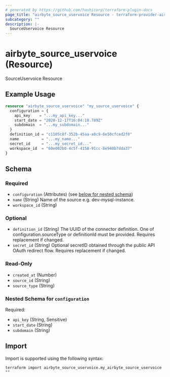 ```yaml
---
# generated by https://github.com/hashicorp/terraform-plugin-docs
page_title: "airbyte_source_uservoice Resource - terraform-provider-airbyte"
subcategory: ""
description: |-
  SourceUservoice Resource
---
```


# airbyte_source_uservoice (Resource)

SourceUservoice Resource

## Example Usage

```terraform
resource "airbyte_source_uservoice" "my_source_uservoice" {
  configuration = {
    api_key    = "...my_api_key..."
    start_date = "2020-12-17T16:04:10.789Z"
    subdomain  = "...my_subdomain..."
  }
  definition_id = "c1105c8f-352b-45aa-a8c9-6e50cfced2f0"
  name          = "...my_name..."
  secret_id     = "...my_secret_id..."
  workspace_id  = "60e002b0-4c5f-4158-91cc-8e940b7dda37"
}
```

<!-- schema generated by tfplugindocs -->
## Schema

### Required

- `configuration` (Attributes) (see [below for nested schema](#nestedatt--configuration))
- `name` (String) Name of the source e.g. dev-mysql-instance.
- `workspace_id` (String)

### Optional

- `definition_id` (String) The UUID of the connector definition. One of configuration.sourceType or definitionId must be provided. Requires replacement if changed.
- `secret_id` (String) Optional secretID obtained through the public API OAuth redirect flow. Requires replacement if changed.

### Read-Only

- `created_at` (Number)
- `source_id` (String)
- `source_type` (String)

<a id="nestedatt--configuration"></a>
### Nested Schema for `configuration`

Required:

- `api_key` (String, Sensitive)
- `start_date` (String)
- `subdomain` (String)

## Import

Import is supported using the following syntax:

```shell
terraform import airbyte_source_uservoice.my_airbyte_source_uservoice ""
```
